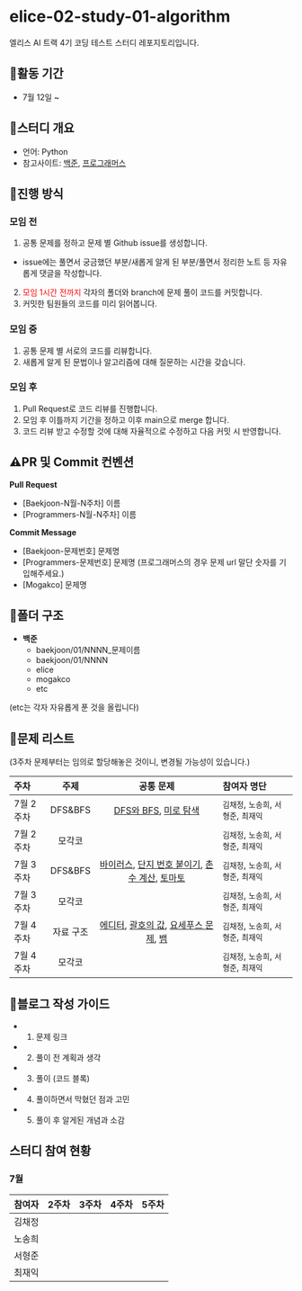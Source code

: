 # elice-02-study-01-algorithm

엘리스 AI 트랙 4기 코딩 테스트 스터디 레포지토리입니다.

## 🔶활동 기간

- 7월 12일 ~

## 🔶스터디 개요

- 언어: Python
- 참고사이트: [백준](https://www.acmicpc.net/), [프로그래머스](https://programmers.co.kr/)

## 🔶진행 방식

### 모임 전

1. 공통 문제를 정하고 문제 별 Github issue를 생성합니다.

- issue에는 풀면서 궁금했던 부분/새롭게 알게 된 부분/풀면서 정리한 노트 등 자유롭게 댓글을 작성합니다.

2. <span style="color:red">모임 1시간 전까지</span> 각자의 폴더와 branch에 문제 풀이 코드를 커밋합니다.
3. 커밋한 팀원들의 코드를 미리 읽어봅니다.

### 모임 중

1. 공통 문제 별 서로의 코드를 리뷰합니다.
2. 새롭게 알게 된 문법이나 알고리즘에 대해 질문하는 시간을 갖습니다.

### 모임 후

1. Pull Request로 코드 리뷰를 진행합니다.
2. 모임 후 이틀까지 기간을 정하고 이후 main으로 merge 합니다.
3. 코드 리뷰 받고 수정할 것에 대해 자율적으로 수정하고 다음 커밋 시 반영합니다.

## ⚠️PR 및 Commit 컨벤션

**Pull Request**

- [Baekjoon-N월-N주차] 이름
- [Programmers-N월-N주차] 이름

**Commit Message**

- [Baekjoon-문제번호] 문제명
- [Programmers-문제번호] 문제명
  (프로그래머스의 경우 문제 url 말단 숫자를 기입해주세요.)
- [Mogakco] 문제명

## 📂폴더 구조

- **백준**
  - baekjoon/01/NNNN\_문제이름
  - baekjoon/01/NNNN
  - elice
  - mogakco
  - etc

(etc는 각자 자유롭게 푼 것을 올립니다)

## 📑문제 리스트

(3주차 문제부터는 임의로 할당해놓은 것이니, 변경될 가능성이 있습니다.)

| 주차 | 주제 | 공통 문제 | 참여자 명단 |
| :---- | :------------------: |:--------------------------------------------------------------------------------------------------------------------------------------------------------------------------------------------------------------: | :--------------------------------------------------------- |
| 7월 2주차 | DFS&BFS |[DFS와 BFS](https://www.acmicpc.net/problem/1260), [미로 탐색](https://www.acmicpc.net/problem/2178)|  `김채정`, `노송희`, `서형준`, `최재익` |
| 7월 2주차 | 모각코 ||  `김채정`, `노송희`, `서형준`, `최재익` |
| 7월 3주차 | DFS&BFS | [바이러스](https://www.acmicpc.net/problem/2606), [단지 번호 붙이기](https://www.acmicpc.net/problem/2667), [촌수 계산](https://www.acmicpc.net/problem/2644), [토마토](https://www.acmicpc.net/problem/7569) | `김채정`, `노송희`, `서형준`, `최재익` |
| 7월 3주차 | 모각코 ||  `김채정`, `노송희`, `서형준`, `최재익` |
| 7월 4주차 | 자료 구조 |[에디터](https://www.acmicpc.net/problem/1406), [괄호의 값](https://www.acmicpc.net/problem/2504), [요세푸스 문제](https://www.acmicpc.net/problem/1158), [뱀](https://www.acmicpc.net/problem/3190) | `김채정`, `노송희`, `서형준`, `최재익` |
| 7월 4주차 | 모각코 ||  `김채정`, `노송희`, `서형준`, `최재익` |


## 🦮블로그 작성 가이드

- 1. 문제 링크
- 2. 풀이 전 계획과 생각
- 3. 풀이 (코드 블록)
- 4. 풀이하면서 막혔던 점과 고민
- 5. 풀이 후 알게된 개념과 소감

## 스터디 참여 현황

### 7월

| 참여자 | 2주차 | 3주차 | 4주차 | 5주차 |
| :----- | :---: | :---: | :---: | :---: |
| 김채정 |     |     |     |       |
| 노송희 |     |     |     |       |
| 서형준 |     |     |     |       |
| 최재익 |     |     |     |       |
